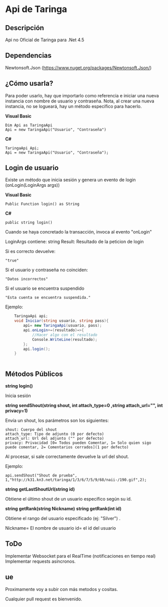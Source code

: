 Api de Taringa
=======

## Descripción ##

Api no Oficial de Taringa para .Net 4.5

## Dependencias ##

Newtonsoft.Json
(https://www.nuget.org/packages/Newtonsoft.Json/)

¿Cómo usarla?
-------------

Para poder usarlo, hay que importarlo como referencia e iniciar una nueva instancia con nombre de usuario y contraseña.
Nota, al crear una nueva instancia, no se logueará, hay un método específico para hacerlo.

**Visual Basic**

    Dim Api as TaringaApi
    Api = new TaringaApi("Usuario", "Contraseña")

**C#**

    TaringaApi Api;
    Api = new TaringaApi("Usuario", "Contraseña");

Login de usuario
----------------

Existe un método que inicia sesión y genera un evento de login (onLogin(LoginArgs args))


**Visual Basic**

    Public Function login() as String

**C#**

    public string login()

Cuando se haya concretado la transacción, invoca al evento "onLogin"

LoginArgs contiene:
	string Result: Resultado de la peticion de login

Si es correcto devuelve:

    "true"

Si el usuario y contraseña no coinciden:

    "Datos incorrectos"

Si el usuario se encuentra suspendido

    "Esta cuenta se encuentra suspendida."

Ejemplo:

```C#
	TaringaApi api;
	void Iniciar(string usuario, string pass){
		api= new TaringaApi(usuario, pass);
		api.onLogin+=(resultado)=>{
			//Hacer algo con el resultado
			Console.WriteLine(resultado);
		};
		api.login();
	}
	
```

Métodos Públicos
-------

**string login()**

Inicia sesión

**string sendShout(string shout, int attach_type=0 ,string attach_url="", int privacy=1)**

Envía un shout, los parámetros son los siguientes:

	shout: Cuerpo del shout
	attach_type: Tipo de adjunto (0 por defecto)
	attach_url: Url del adjunto ("" por defecto)
	privacy: Privacidad [0= Todos pueden Comentar, 1= Solo quien sigo puede comentar, 2= Comentarios cerrados](1 por defecto)

Al procesar, si sale correctamente devuelve la url del shout.

Ejemplo:

	api.sendShout("Shout de prueba", 1,"http://k31.kn3.net/taringa/1/3/6/7/5/9/68/naii-/190.gif",2);
	

**string getLastShoutUrl(string id)**

Obtiene el último shout de un usuario específico según su id.

**string getRank(string Nickname)**
**string getRank(int id)**

Obtiene el rango del usuario especificado (ej: "Silver") .

Nickname= El nombre de usuario
id= el id del usuario

## ToDo ##

Implementar Websocket para el RealTime (notificaciones en tiempo real)
Implementar requests asíncronos.

## ue ##

Proximamente voy a subir con más metodos y cositas.

Cualquier pull request es bienvenido.
